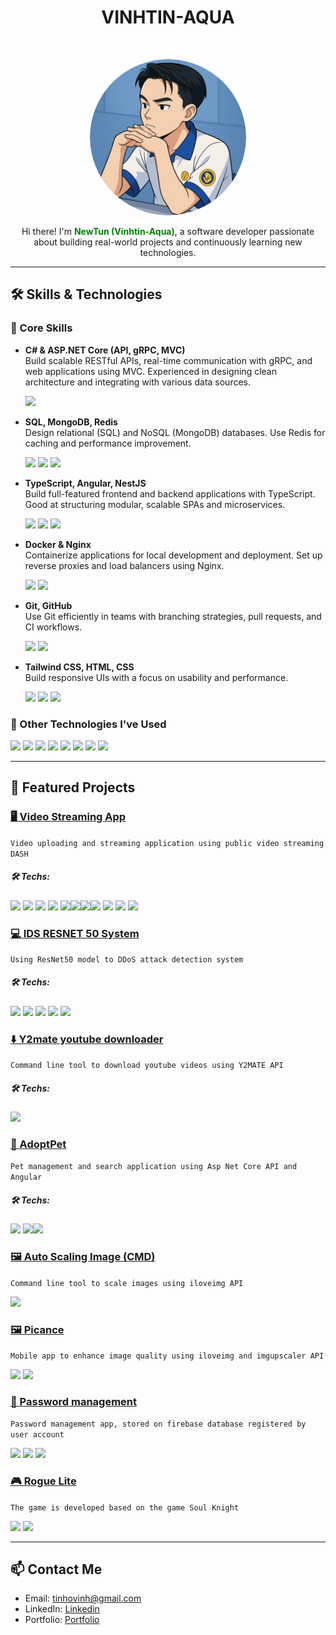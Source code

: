 <h1 align="center"> VINHTIN-AQUA </h1> <br>
<p align="center">
  <a href="https://github.com/VinhTin-AQUA">
    <img alt="GitPoint" title="GitPoint" style="border-radius: 1000px" src="images/logo.png" width="250">
  </a>
</p>

<p align="center">
  Hi there! I'm <a style="font-weight:bold; color: green;" src="https://github.com/VinhTin-AQUA">NewTun (Vinhtin-Aqua)</a>, a software developer passionate about building real-world projects and continuously learning new technologies.
</p>

---

## 🛠️ Skills & Technologies

### 🧰 Core Skills

- **C# & ASP.NET Core (API, gRPC, MVC)**   
  Build scalable RESTful APIs, real-time communication with gRPC, and web applications using MVC. Experienced in designing clean architecture and integrating with various data sources.

  <img src="https://img.shields.io/badge/.NET-AspNetCore-%233b82f6?style=for-the-badge&logo=dotnet&logoColor=%23fff&labelColor=%233b82f6&color=white" />

- **SQL, MongoDB, Redis**  
  Design relational (SQL) and NoSQL (MongoDB) databases. Use Redis for caching and performance improvement.

  <img src="https://img.shields.io/badge/SQL-%2360a5fa?style=for-the-badge" /> <img src="https://img.shields.io/badge/MongoDB-%23fff?style=for-the-badge&logo=mongodb" /> <img src="https://img.shields.io/badge/Redis-%23fff?style=for-the-badge&logo=Redis" />

- **TypeScript, Angular, NestJS**  
  Build full-featured frontend and backend applications with TypeScript. Good at structuring modular, scalable SPAs and microservices.

  <img src="https://img.shields.io/badge/TypeScript-%23fff?style=for-the-badge&logo=TypeScript" /> <img src="https://img.shields.io/badge/Angular-%230F0F11?style=for-the-badge&logo=Angular" /> <img src="https://img.shields.io/badge/NestJS-%23E0234E?style=for-the-badge&logo=nestjs" />

- **Docker & Nginx**  
  Containerize applications for local development and deployment. Set up reverse proxies and load balancers using Nginx.

  <img src="https://img.shields.io/badge/Docker-%23fff?style=for-the-badge&logo=Docker" /> <img src="https://img.shields.io/badge/Nginx-%23009639?style=for-the-badge&logo=Nginx" />

- **Git, GitHub**  
  Use Git efficiently in teams with branching strategies, pull requests, and CI workflows.

  <img src="https://img.shields.io/badge/Git-%23Fff?style=for-the-badge&logo=Git" /> <img src="https://img.shields.io/badge/Github-%23181717?style=for-the-badge&logo=Github
  " /> 

- **Tailwind CSS, HTML, CSS**  
  Build responsive UIs with a focus on usability and performance.

  <img src="https://img.shields.io/badge/TailwindCSS-%23fff?style=for-the-badge&logo=TailwindCSS" /> <img src="https://img.shields.io/badge/HTML5-%23fff?style=for-the-badge&logo=html5" />  <img src="https://img.shields.io/badge/CSS-%23663399?style=for-the-badge&logo=cSS3" /> 


### 🧪 Other Technologies I've Used

<img src="https://img.shields.io/badge/Kafka-%23231F20?style=for-the-badge&logo=apachekafka"/> <img src="https://img.shields.io/badge/Graphql-%23E10098?style=for-the-badge&logo=graphql"/> <img src="https://img.shields.io/badge/Python-%23fff?style=for-the-badge&logo=python"/> <img src="https://img.shields.io/badge/Flutter-%2302569B?style=for-the-badge&logo=flutter"/> <img src="https://img.shields.io/badge/Dart-%230175C2?style=for-the-badge&logo=Dart"/> <img src="https://img.shields.io/badge/MinIO-%23C72E49?style=for-the-badge&logo=MinIO"/> <img src="https://img.shields.io/badge/Kubernetes-326CE5?style=for-the-badge&logo=kubernetes&logoColor=white" /> <img src="https://img.shields.io/badge/gRPC-0D7DB5?style=for-the-badge&logo=grpc&logoColor=white" />
 
---

## 🚀 Featured Projects

### [🖥️ Video Streaming App](https://github.com/VinhTin-AQUA/Video-Streaming-App)

```Video uploading and streaming application using public video streaming DASH```

##### 🛠️ Techs: 

<img src="https://img.shields.io/badge/Microservices-Architecture-blue?style=for-the-badge" /> <img src="https://img.shields.io/badge/gRPC-4285F4?style=for-the-badge&logo=grpc&logoColor=white" /> <img src="https://img.shields.io/badge/ASP.NET_Core_API-512BD4?style=for-the-badge&logo=.net&logoColor=white" /> <img src="https://img.shields.io/badge/ASP.NET_Core_gRPC-512BD4?style=for-the-badge&logo=dotnet&logoColor=white" /> <img src="https://img.shields.io/badge/NestJS-E0234E?style=for-the-badge&logo=nestjs&logoColor=white" /><img src="https://img.shields.io/badge/Angular-DD0031?style=for-the-badge&logo=angular&logoColor=white" /><img src="https://img.shields.io/badge/Docker-2496ED?style=for-the-badge&logo=docker&logoColor=white" /><img src="https://img.shields.io/badge/MongoDB-47A248?style=for-the-badge&logo=mongodb&logoColor=white" /> <img src="https://img.shields.io/badge/Kubernetes-326CE5?style=for-the-badge&logo=kubernetes&logoColor=white" /> <img src="https://img.shields.io/badge/MinIO-CF2B2B?style=for-the-badge&logo=min.io&logoColor=white" /> <img src="https://img.shields.io/badge/FFmpeg-007808?style=for-the-badge&logo=ffmpeg&logoColor=white" /> 

### [💻 IDS RESNET 50 System](https://github.com/VinhTin-AQUA/IDS-RESNET-50-System)

```Using ResNet50 model to DDoS attack detection system```

##### 🛠️ Techs: 
<img src="https://img.shields.io/badge/Python-3776AB?style=for-the-badge&logo=python&logoColor=white" /> <img src="https://img.shields.io/badge/PyTorch-EE4C2C?style=for-the-badge&logo=pytorch&logoColor=white" /> <img src="https://img.shields.io/badge/NestJS-E0234E?style=for-the-badge&logo=nestjs&logoColor=white" /> <img src="https://img.shields.io/badge/Angular-DD0031?style=for-the-badge&logo=angular&logoColor=white" /> <img src="https://img.shields.io/badge/Linux-FCC624?style=for-the-badge&logo=linux&logoColor=black" />


### [⬇️ Y2mate youtube downloader](https://github.com/VinhTin-AQUA/y2mate-youtube-downloader)

```Command line tool to download youtube videos using Y2MATE API```

##### 🛠️ Techs: 

<img src="https://img.shields.io/badge/C%23-239120?style=for-the-badge&logo=c-sharp&logoColor=white" />

### [🐶 AdoptPet](https://github.com/VinhTin-AQUA/AdoptPet)

```Pet management and search application using Asp Net Core API and Angular```

##### 🛠️ Techs: 
<img src="https://img.shields.io/badge/ASP.NET_Core_API-512BD4?style=for-the-badge&logo=.net&logoColor=white" /> <img src="https://img.shields.io/badge/Angular-DD0031?style=for-the-badge&logo=angular&logoColor=white" /><img src="https://img.shields.io/badge/SQL%20Server-CC2927?style=for-the-badge&logo=microsoft-sql-server&logoColor=white" />


### [🖼️ Auto Scaling Image (CMD)](https://github.com/VinhTin-AQUA/Auto-Scaling-Image)

```Command line tool to scale images using iloveimg API```

<img src="https://img.shields.io/badge/C%23-239120?style=for-the-badge&logo=c-sharp&logoColor=white" />

### [🖼️ Picance](https://github.com/VinhTin-AQUA/picance)

```Mobile app to enhance image quality using iloveimg and imgupscaler API```

<img src="https://img.shields.io/badge/Dart-0175C2?style=for-the-badge&logo=dart&logoColor=white" /> <img src="https://img.shields.io/badge/Flutter-02569B?style=for-the-badge&logo=flutter&logoColor=white" />


### [🔑 Password management](https://github.com/VinhTin-AQUA/Password-management)

```Password management app, stored on firebase database registered by user account```

<img src="https://img.shields.io/badge/Dart-0175C2?style=for-the-badge&logo=dart&logoColor=white" /> <img src="https://img.shields.io/badge/Flutter-02569B?style=for-the-badge&logo=flutter&logoColor=white" /> <img src="https://img.shields.io/badge/Firebase-FFCA28?style=for-the-badge&logo=firebase&logoColor=black" />


### [🎮 Rogue Lite](https://github.com/VinhTin-AQUA/Rogue-Lite)

```The game is developed based on the game Soul Knight```

<img src="https://img.shields.io/badge/C++-00599C?style=for-the-badge&logo=c%2b%2b&logoColor=white" /> <img src="https://img.shields.io/badge/SDL2-000000?style=for-the-badge&logo=SDL&logoColor=white" />

---


## 📫 Contact Me

- Email: tinhovinh@gmail.com  
- LinkedIn: [Linkedin](https://www.linkedin.com/in/tin-ho-vinh/)  
- Portfolio: [Portfolio](https://newtun-code-cheat-sheet.is-a.dev/home)
